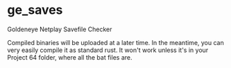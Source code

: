 # ge_saves
Goldeneye Netplay Savefile Checker 

Compiled binaries will be uploaded at a later time.  In the meantime, you can very easily compile it as standard rust.  It won't work unless it's in your Project 64 folder, where all the  bat files are.  
